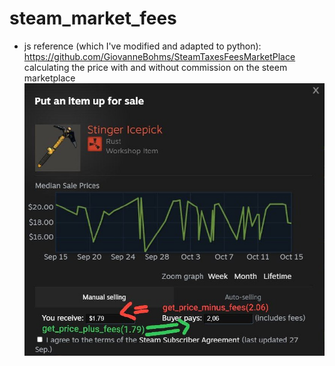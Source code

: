 # steam_market_fees
- js reference (which I've modified and adapted to python): https://github.com/GiovanneBohms/SteamTaxesFeesMarketPlace
 calculating the price with and without commission on the steem marketplace
![visual_explanation_of_functions](visual_explanation_of_functions.png)

